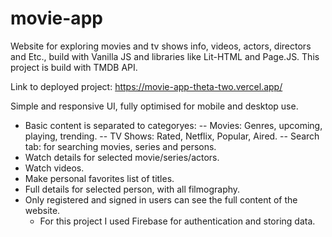 # movie-app


Website for exploring movies and tv shows info, videos, actors, directors and Etc., build with Vanilla JS and libraries like Lit-HTML and Page.JS.
This project is build with TMDB API.

Link to deployed project: https://movie-app-theta-two.vercel.app/

Simple and responsive UI, fully optimised for mobile and desktop use.
 - Basic content is separated to categoryes:
   -- Movies: Genres, upcoming, playing, trending.
   -- TV Shows: Rated, Netflix, Popular, Aired.
   -- Search tab: for searching movies, series and persons.
 - Watch details for selected movie/series/actors.
 - Watch videos. 
 - Make personal favorites list of titles.
 - Full details for selected person, with all filmography.
 - Only registered and signed in users can see the full content of the website.
   - For this project I used Firebase for authentication and storing data.
